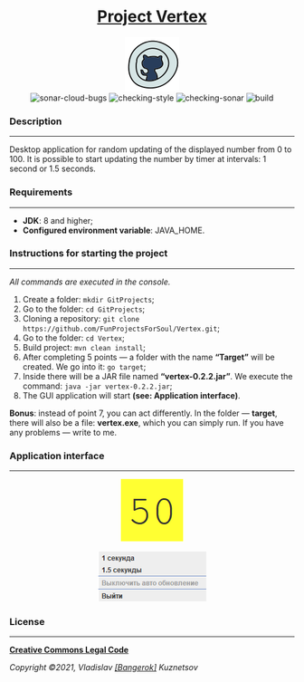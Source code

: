 <!--suppress HtmlDeprecatedAttribute -->
<div align="center">
    <h1>
        <a href="https://funprojectsforsoul.github.io/Vertex/">Project Vertex</a>
    </h1>
</div>

<div align="center">
    <a href="https://github.com/Bangerok">
        <img alt="english-version" src="https://raw.githubusercontent.com/Bangerok/Bangerok/master/assets/contacts/github.svg"/>
    </a>
</div>

<div align="center">
    <img src="https://sonarcloud.io/api/project_badges/measure?project=FunProjectsForSoul_Vertex&metric=bugs" height="25" alt="sonar-cloud-bugs" />
    <img src="https://github.com/FunProjectsForSoul/Vertex/actions/workflows/check-style.yml/badge.svg" height="25" alt="checking-style" />
    <img src="https://github.com/FunProjectsForSoul/Vertex/actions/workflows/sonar.yml/badge.svg" height="25" alt="checking-sonar" />
    <img src="https://github.com/FunProjectsForSoul/Vertex/actions/workflows/build.yml/badge.svg" height="25" alt="build" />
</div>

### Description
___

Desktop application for random updating of the displayed number from 0 to 100. It is possible to start updating the 
number by timer at intervals: 1 second or 1.5 seconds.

### Requirements
___

* **JDK**: 8 and higher;
* **Configured environment variable**: JAVA_HOME.

### Instructions for starting the project
___

*All commands are executed in the console.*
1. Create a folder: `mkdir GitProjects`;
2. Go to the folder: `cd GitProjects`;
3. Cloning a repository: `git clone https://github.com/FunProjectsForSoul/Vertex.git`;
4. Go to the folder: `cd Vertex`;
5. Build project: `mvn clean install`;
6. After completing 5 points — a folder with the name **“Target”** will be created. We go into it: `go target`;
7. Inside there will be a JAR file named **“vertex-0.2.2.jar”**.
   We execute the command: `java -jar vertex-0.2.2.jar`;
8. The GUI application will start **(see: Application interface)**.

**Bonus**: instead of point 7, you can act differently.
In the folder — **target**, there will also be a file: **vertex.exe**, which you can simply run.
If you have any problems — write to me.

### Application interface
___
<div align="center">

![VertexForm](../assets/vertex-form.gif)
</div>

<div align="center">

![VertexFormPopupMenu](../assets/vertex-form-popup-menu.png)
</div>

### License
___

**[Creative Commons Legal Code](https://github.com/Bangerok/Vertex/blob/master/LICENSE)**

_Copyright ©2021, Vladislav [[Bangerok]](https://github.com/Bangerok) Kuznetsov_